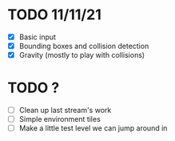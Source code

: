 # TODO 11/11/21
- [x] Basic input
- [x] Bounding boxes and collision detection
- [x] Gravity (mostly to play with collisions)

# TODO ?
- [ ] Clean up last stream's work
- [ ] Simple environment tiles
- [ ] Make a little test level we can jump around in

